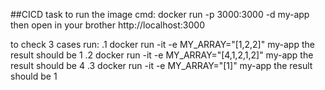 ##CICD task
to run the image cmd: docker run -p 3000:3000 -d my-app
then open in your brother http://localhost:3000

to check 3 cases run:
.1 docker run -it -e MY_ARRAY="[1,2,2]"  my-app
the result should be 1
.2 docker run -it -e MY_ARRAY="[4,1,2,1,2]"  my-app
the result should be 4
.3 docker run -it -e MY_ARRAY="[1]"  my-app
the result should be 1
